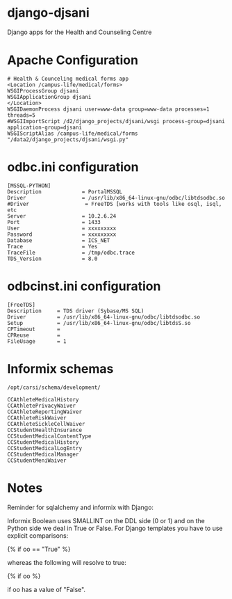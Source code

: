 django-djsani
==============

Django apps for the Health and Counseling Centre

# Apache Configuration

    # Health & Counceling medical forms app
    <Location /campus-life/medical/forms>
    WSGIProcessGroup djsani
    WSGIApplicationGroup djsani
    </Location>
    WSGIDaemonProcess djsani user=www-data group=www-data processes=1 threads=5
    #WSGIImportScript /d2/django_projects/djsani/wsgi process-group=djsani application-group=djsani
    WSGIScriptAlias /campus-life/medical/forms "/data2/django_projects/djsani/wsgi.py"

# odbc.ini configuration

    [MSSQL-PYTHON]
    Description             = PortalMSSQL
    Driver                  = /usr/lib/x86_64-linux-gnu/odbc/libtdsodbc.so
    #Driver                  = FreeTDS [works with tools like osql, isql, etc
    Server                  = 10.2.6.24
    Port                    = 1433
    User                    = xxxxxxxxx
    Password                = xxxxxxxxx
    Database                = ICS_NET
    Trace                   = Yes
    TraceFile               = /tmp/odbc.trace
    TDS_Version             = 8.0

# odbcinst.ini configuration

    [FreeTDS]
    Description     = TDS driver (Sybase/MS SQL)
    Driver          = /usr/lib/x86_64-linux-gnu/odbc/libtdsodbc.so
    Setup           = /usr/lib/x86_64-linux-gnu/odbc/libtdsS.so
    CPTimeout       =
    CPReuse         =
    FileUsage       = 1

# Informix schemas

    /opt/carsi/schema/development/

    CCAthleteMedicalHistory
    CCAthletePrivacyWaiver
    CCAthleteReportingWaiver
    CCAthleteRiskWaiver
    CCAthleteSickleCellWaiver
    CCStudentHealthInsurance
    CCStudentMedicalContentType
    CCStudentMedicalHistory
    CCStudentMedicalLogEntry
    CCStudentMedicalManager
    CCStudentMeniWaiver

# Notes

Reminder for sqlalchemy and informix with Django:

Informix Boolean uses SMALLINT on the DDL side (0 or 1)
and on the Python side we deal in True or False. For
Django templates you have to use explicit comparisons:

{% if oo == "True" %}

whereas the following will resolve to true:

{% if oo %}

if oo has a value of "False".

